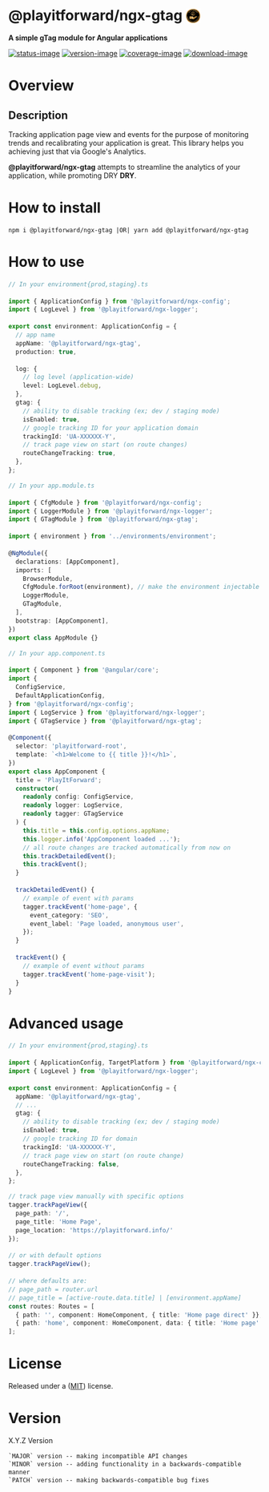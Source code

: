 # @playitforward/ngx-gtag <img style="margin-bottom: -6px" width="30" src="../../libs/agx-assets/src/lib/images/tech/playitforward-x250.png">

**A simple gTag module for Angular applications**

[![status-image]][status-link]
[![version-image]][version-link]
[![coverage-image]][coverage-link]
[![download-image]][download-link]

# Overview

## Description

Tracking application page view and events for the purpose of monitoring trends and recalibrating your application is great.
This library helps you achieving just that via Google's Analytics.

**@playitforward/ngx-gtag** attempts to streamline the analytics of your application, while promoting DRY **DRY**.

# How to install

    npm i @playitforward/ngx-gtag |OR| yarn add @playitforward/ngx-gtag

# How to use

```typescript
// In your environment{prod,staging}.ts

import { ApplicationConfig } from '@playitforward/ngx-config';
import { LogLevel } from '@playitforward/ngx-logger';

export const environment: ApplicationConfig = {
  // app name
  appName: '@playitforward/ngx-gtag',
  production: true,

  log: {
    // log level (application-wide)
    level: LogLevel.debug,
  },
  gtag: {
    // ability to disable tracking (ex; dev / staging mode)
    isEnabled: true,
    // google tracking ID for your application domain
    trackingId: 'UA-XXXXXX-Y',
    // track page view on start (on route changes)
    routeChangeTracking: true,
  },
};
```

```typescript
// In your app.module.ts

import { CfgModule } from '@playitforward/ngx-config';
import { LoggerModule } from '@playitforward/ngx-logger';
import { GTagModule } from '@playitforward/ngx-gtag';

import { environment } from '../environments/environment';

@NgModule({
  declarations: [AppComponent],
  imports: [
    BrowserModule,
    CfgModule.forRoot(environment), // make the environment injectable
    LoggerModule,
    GTagModule,
  ],
  bootstrap: [AppComponent],
})
export class AppModule {}
```

```typescript
// In your app.component.ts

import { Component } from '@angular/core';
import {
  ConfigService,
  DefaultApplicationConfig,
} from '@playitforward/ngx-config';
import { LogService } from '@playitforward/ngx-logger';
import { GTagService } from '@playitforward/ngx-gtag';

@Component({
  selector: 'playitforward-root',
  template: `<h1>Welcome to {{ title }}!</h1>`,
})
export class AppComponent {
  title = 'PlayItForward';
  constructor(
    readonly config: ConfigService,
    readonly logger: LogService,
    readonly tagger: GTagService
  ) {
    this.title = this.config.options.appName;
    this.logger.info('AppComponent loaded ...');
    // all route changes are tracked automatically from now on
    this.trackDetailedEvent();
    this.trackEvent();
  }

  trackDetailedEvent() {
    // example of event with params
    tagger.trackEvent('home-page', {
      event_category: 'SEO',
      event_label: 'Page loaded, anonymous user',
    });
  }

  trackEvent() {
    // example of event without params
    tagger.trackEvent('home-page-visit');
  }
}
```

# Advanced usage

```typescript
// In your environment{prod,staging}.ts

import { ApplicationConfig, TargetPlatform } from '@playitforward/ngx-config';
import { LogLevel } from '@playitforward/ngx-logger';

export const environment: ApplicationConfig = {
  appName: '@playitforward/ngx-gtag',
  // ...
  gtag: {
    // ability to disable tracking (ex; dev / staging mode)
    isEnabled: true,
    // google tracking ID for domain
    trackingId: 'UA-XXXXXX-Y',
    // track page view on start (on route change)
    routeChangeTracking: false,
  },
};
```

```typescript
// track page view manually with specific options
tagger.trackPageView({
  page_path: '/',
  page_title: 'Home Page',
  page_location: 'https://playitforward.info/'
});

// or with default options
tagger.trackPageView();

// where defaults are:
// page_path = router.url
// page_title = [active-route.data.title] | [environment.appName]
const routes: Routes = [
  { path: '', component: HomeComponent, { title: 'Home page direct' }},
  { path: 'home', component: HomeComponent, data: { title: 'Home page' } }
];
```

# License

Released under a ([MIT](https://raw.githubusercontent.com/neekware/playitforward/main/LICENSE)) license.

# Version

X.Y.Z Version

    `MAJOR` version -- making incompatible API changes
    `MINOR` version -- adding functionality in a backwards-compatible manner
    `PATCH` version -- making backwards-compatible bug fixes

[status-image]: https://github.com/neekware/playitforward/actions/workflows/ci.yml/badge.svg
[status-link]: https://github.com/neekware/playitforward/actions/workflows/ci.yml
[version-image]: https://img.shields.io/npm/v/@playitforward/ngx-gtag.svg
[version-link]: https://www.npmjs.com/package/@playitforward/ngx-gtag
[coverage-image]: https://coveralls.io/repos/neekware/playitforward/badge.svg
[coverage-link]: https://coveralls.io/r/neekware/playitforward
[download-image]: https://img.shields.io/npm/dm/@playitforward/ngx-gtag.svg
[download-link]: https://www.npmjs.com/package/@playitforward/ngx-gtag
